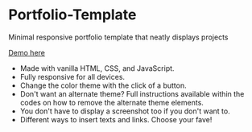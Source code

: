 # Portfolio-Template
 Minimal responsive portfolio template that neatly displays projects

 [Demo here](https://katmohd.github.io/Portfolio-Template/)
 
 * Made with vanilla HTML, CSS, and JavaScript. <br />
 * Fully responsive for all devices. <br />
 * Change the color theme with the click of a button. <br />
 * Don't want an alternate theme? Full instructions available within the codes on how to remove the alternate theme elements. <br />
 * You don't have to display a screenshot too if you don't want to. <br />
 * Different ways to insert texts and links. Choose your fave!
